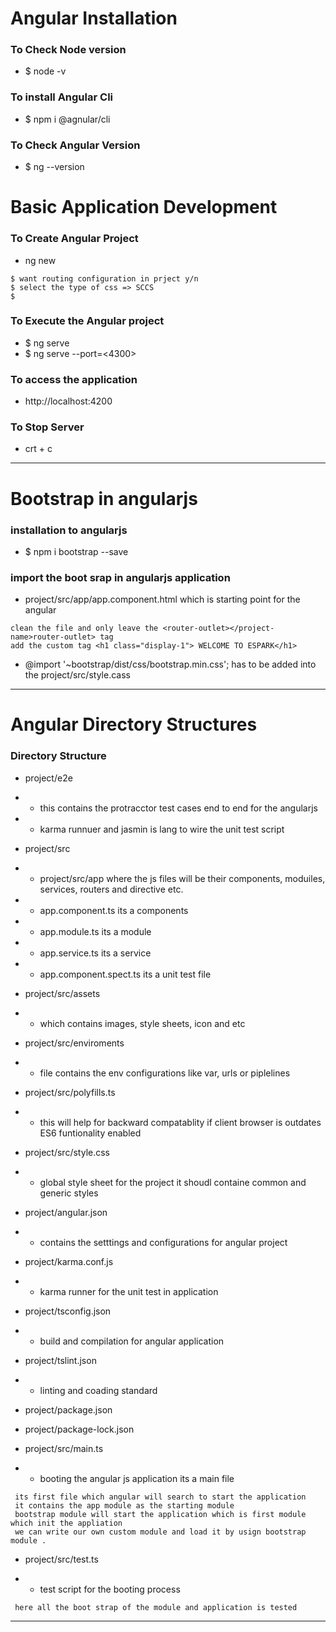 
# Angular Installation
### To Check Node version 
* $ node -v 

### To install Angular Cli 
* $ npm i @agnular/cli

### To Check Angular Version 
* $ ng --version 

# Basic Application Development 
### To Create Angular Project 
* ng new <project-name>
```
$ want routing configuration in prject y/n
$ select the type of css => SCCS 
$ 
```
### To Execute the Angular project
* $ ng serve 
* $ ng serve --port=<4300>

### To access the application 
* http://localhost:4200

### To Stop Server 
* crt + c

---

# Bootstrap in angularjs 
### installation to angularjs 
* $ npm i bootstrap --save

### import the boot srap in angularjs application 
* project/src/app/app.component.html which is starting point for the angular  
```
clean the file and only leave the <router-outlet></project-name>router-outlet> tag 
add the custom tag <h1 class="display-1"> WELCOME TO ESPARK</h1>
```
* @import '~bootstrap/dist/css/bootstrap.min.css'; has to be added into the  project/src/style.cass 

---

# Angular Directory Structures
### Directory Structure 

* project/e2e 
- * this contains the protracctor test cases end to end for the angularjs 
- * karma runnuer and jasmin is lang to wire the unit test script

* project/src 
- * project/src/app where the js files will be their components, moduiles, services, routers and directive etc.
- * app.component.ts its a components 
- * app.module.ts its a module 
- * app.service.ts its a service
- * app.component.spect.ts its a unit test file 

* project/src/assets 
- * which contains images, style sheets, icon and etc

* project/src/enviroments 
- * file contains the env configurations like var, urls or piplelines 

* project/src/polyfills.ts 
- * this will help for backward compatablity if client browser is outdates ES6 funtionality enabled 

* project/src/style.css
- * global style sheet for the project it shoudl containe common and generic styles 



* project/angular.json
- * contains the  setttings and configurations for angular project 

* project/karma.conf.js
- * karma runner for the unit test in application 

* project/tsconfig.json
- * build and compilation for angular application 

* project/tslint.json 
- * linting and coading standard 

* project/package.json

* project/package-lock.json

* project/src/main.ts 
- * booting the angular js  application its a main file 
```
 its first file which angular will search to start the application 
 it contains the app module as the starting module 
 bootstrap module will start the application which is first module which init the appliation 
 we can write our own custom module and load it by usign bootstrap module .
```

* project/src/test.ts 
- * test script for the booting process 
```
 here all the boot strap of the module and application is tested 
```

---









